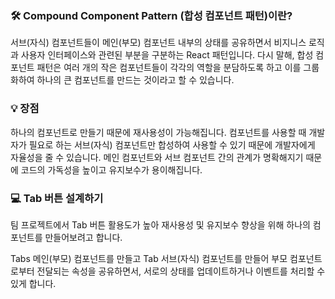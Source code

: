 ### 🛠 Compound Component Pattern (합성 컴포넌트 패턴)이란?

서브(자식) 컴포넌트들이 메인(부모) 컴포넌트 내부의 상태를 공유하면서 비지니스 로직과 사용자 인터페이스와 관련된 부분을 구분하는 React 패턴입니다. 다시 말해, 합성 컴포넌트 패턴은 여러 개의 작은 컴포넌트들이 각각의 역할을 분담하도록 하고 이를 그룹화하여 하나의 큰 컴포넌트를 만드는 것이라고 할 수 있습니다.

### 💡 장점

하나의 컴포넌트로 만들기 때문에 재사용성이 가능해집니다. 컴포넌트를 사용할 때 개발자가 필요로 하는 서브(자식) 컴포넌트만 합성하여 사용할 수 있기 때문에 개발자에게 자율성을 줄 수 있습니다. 메인 컴포넌트와 서브 컴포넌트 간의 관계가 명확해지기 때문에 코드의 가독성을 높이고 유지보수가 용이해집니다.

### 💻 Tab 버튼 설계하기

팀 프로젝트에서 Tab 버튼 활용도가 높아 재사용성 및 유지보수 향상을 위해 하나의 컴포넌트를 만들어보려고 합니다.

Tabs 메인(부모) 컴포넌트를 만들고 Tab 서브(자식) 컴포넌트를 만들어 부모 컴포넌트로부터 전달되는 속성을 공유하면서, 서로의 상태를 업데이트하거나 이벤트를 처리할 수 있게 합니다.
